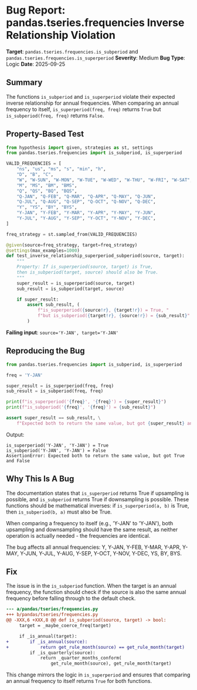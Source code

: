 # Bug Report: pandas.tseries.frequencies Inverse Relationship Violation

**Target**: `pandas.tseries.frequencies.is_subperiod` and `pandas.tseries.frequencies.is_superperiod`
**Severity**: Medium
**Bug Type**: Logic
**Date**: 2025-09-25

## Summary

The functions `is_subperiod` and `is_superperiod` violate their expected inverse relationship for annual frequencies. When comparing an annual frequency to itself, `is_superperiod(freq, freq)` returns `True` but `is_subperiod(freq, freq)` returns `False`.

## Property-Based Test

```python
from hypothesis import given, strategies as st, settings
from pandas.tseries.frequencies import is_subperiod, is_superperiod

VALID_FREQUENCIES = [
    "ns", "us", "ms", "s", "min", "h",
    "D", "B", "C",
    "W", "W-SUN", "W-MON", "W-TUE", "W-WED", "W-THU", "W-FRI", "W-SAT",
    "M", "MS", "BM", "BMS",
    "Q", "QS", "BQ", "BQS",
    "Q-JAN", "Q-FEB", "Q-MAR", "Q-APR", "Q-MAY", "Q-JUN",
    "Q-JUL", "Q-AUG", "Q-SEP", "Q-OCT", "Q-NOV", "Q-DEC",
    "Y", "YS", "BY", "BYS",
    "Y-JAN", "Y-FEB", "Y-MAR", "Y-APR", "Y-MAY", "Y-JUN",
    "Y-JUL", "Y-AUG", "Y-SEP", "Y-OCT", "Y-NOV", "Y-DEC",
]

freq_strategy = st.sampled_from(VALID_FREQUENCIES)

@given(source=freq_strategy, target=freq_strategy)
@settings(max_examples=1000)
def test_inverse_relationship_superperiod_subperiod(source, target):
    """
    Property: If is_superperiod(source, target) is True,
    then is_subperiod(target, source) should also be True.
    """
    super_result = is_superperiod(source, target)
    sub_result = is_subperiod(target, source)

    if super_result:
        assert sub_result, (
            f"is_superperiod({source!r}, {target!r}) = True, "
            f"but is_subperiod({target!r}, {source!r}) = {sub_result}"
        )
```

**Failing input**: `source='Y-JAN', target='Y-JAN'`

## Reproducing the Bug

```python
from pandas.tseries.frequencies import is_subperiod, is_superperiod

freq = 'Y-JAN'

super_result = is_superperiod(freq, freq)
sub_result = is_subperiod(freq, freq)

print(f"is_superperiod('{freq}', '{freq}') = {super_result}")
print(f"is_subperiod('{freq}', '{freq}') = {sub_result}")

assert super_result == sub_result, \
    f"Expected both to return the same value, but got {super_result} and {sub_result}"
```

Output:
```
is_superperiod('Y-JAN', 'Y-JAN') = True
is_subperiod('Y-JAN', 'Y-JAN') = False
AssertionError: Expected both to return the same value, but got True and False
```

## Why This Is A Bug

The documentation states that `is_superperiod` returns True if upsampling is possible, and `is_subperiod` returns True if downsampling is possible. These functions should be mathematical inverses: if `is_superperiod(a, b)` is True, then `is_subperiod(b, a)` must also be True.

When comparing a frequency to itself (e.g., 'Y-JAN' to 'Y-JAN'), both upsampling and downsampling should have the same result, as neither operation is actually needed - the frequencies are identical.

The bug affects all annual frequencies: Y, Y-JAN, Y-FEB, Y-MAR, Y-APR, Y-MAY, Y-JUN, Y-JUL, Y-AUG, Y-SEP, Y-OCT, Y-NOV, Y-DEC, YS, BY, BYS.

## Fix

The issue is in the `is_subperiod` function. When the target is an annual frequency, the function should check if the source is also the same annual frequency before falling through to the default check.

```diff
--- a/pandas/tseries/frequencies.py
+++ b/pandas/tseries/frequencies.py
@@ -XXX,6 +XXX,8 @@ def is_subperiod(source, target) -> bool:
     target = _maybe_coerce_freq(target)

     if _is_annual(target):
+        if _is_annual(source):
+            return get_rule_month(source) == get_rule_month(target)
         if _is_quarterly(source):
             return _quarter_months_conform(
                 get_rule_month(source), get_rule_month(target)
```

This change mirrors the logic in `is_superperiod` and ensures that comparing an annual frequency to itself returns `True` for both functions.